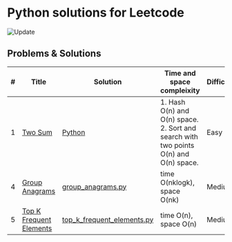 # Python solutions for Leetcode

![Update](https://img.shields.io/badge/Update-Weekly-green.svg)

## Problems & Solutions

| # | Title | Solution                                                                | Time and space compleixity                                                              | Difficulty |
|---| ----- |-------------------------------------------------------------------------|-----------------------------------------------------------------------------------------| ---------- |
| 1 | [Two Sum](https://leetcode.com/problems/two-sum/) | [Python](https://github.com/qiyuangong/leetcode/blob/master/python/001_Two_Sum.py) | 1. Hash O(n) and O(n) space.<br>2. Sort and search with two points O(n) and O(n) space. | Easy
| 4 | [Group Anagrams](https://leetcode.com/problems/group-anagrams/description/) | [group_anagrams.py](src/array_hash/group_anagrams.py) | time O(nklogk), space O(nk)                                                             | Medium
| 5 | [Top K Frequent Elements](https://leetcode.com/problems/top-k-frequent-elements/) | [top_k_frequent_elements.py](src/array_hash/top_k_frequent_elements.py) | time O(n), space O(n)                                                                   | Medium
